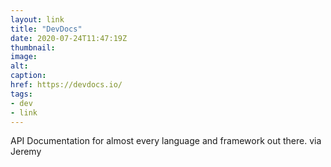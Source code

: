 ```yaml
---
layout: link
title: "DevDocs"
date: 2020-07-24T11:47:19Z
thumbnail:
image:
alt:
caption:
href: https://devdocs.io/
tags:
- dev
- link
---
```


API Documentation for almost every language and framework out there. via Jeremy

